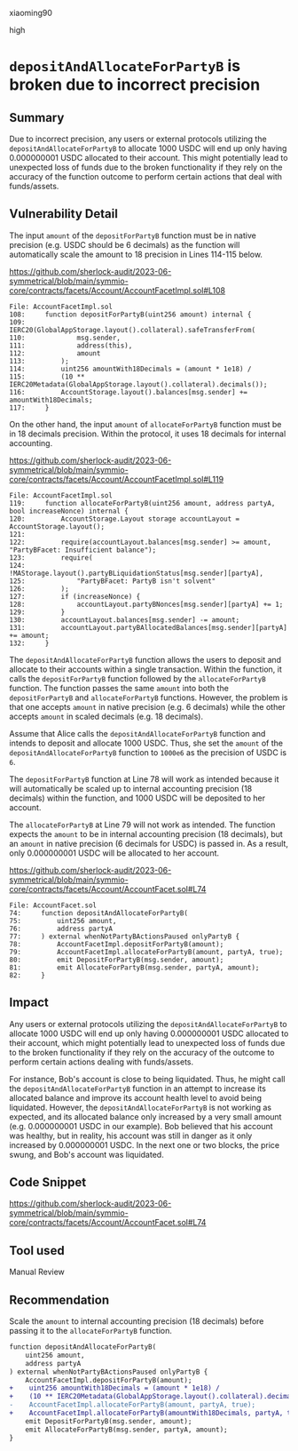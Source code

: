 xiaoming90

high

# `depositAndAllocateForPartyB` is broken due to incorrect precision

## Summary

Due to incorrect precision, any users or external protocols utilizing the `depositAndAllocateForPartyB` to allocate 1000 USDC will end up only having 0.000000001 USDC allocated to their account. This might potentially lead to unexpected loss of funds due to the broken functionality if they rely on the accuracy of the function outcome to perform certain actions that deal with funds/assets.

## Vulnerability Detail

The input `amount` of the `depositForPartyB` function must be in native precision (e.g. USDC should be 6 decimals) as the function will automatically scale the amount to 18 precision in Lines 114-115 below.

https://github.com/sherlock-audit/2023-06-symmetrical/blob/main/symmio-core/contracts/facets/Account/AccountFacetImpl.sol#L108

```solidity
File: AccountFacetImpl.sol
108:     function depositForPartyB(uint256 amount) internal {
109:         IERC20(GlobalAppStorage.layout().collateral).safeTransferFrom(
110:             msg.sender,
111:             address(this),
112:             amount
113:         );
114:         uint256 amountWith18Decimals = (amount * 1e18) /
115:         (10 ** IERC20Metadata(GlobalAppStorage.layout().collateral).decimals());
116:         AccountStorage.layout().balances[msg.sender] += amountWith18Decimals;
117:     }
```

On the other hand, the input `amount` of `allocateForPartyB` function must be in 18 decimals precision. Within the protocol, it uses 18 decimals for internal accounting.

https://github.com/sherlock-audit/2023-06-symmetrical/blob/main/symmio-core/contracts/facets/Account/AccountFacetImpl.sol#L119

```solidity
File: AccountFacetImpl.sol
119:     function allocateForPartyB(uint256 amount, address partyA, bool increaseNonce) internal {
120:         AccountStorage.Layout storage accountLayout = AccountStorage.layout();
121: 
122:         require(accountLayout.balances[msg.sender] >= amount, "PartyBFacet: Insufficient balance");
123:         require(
124:             !MAStorage.layout().partyBLiquidationStatus[msg.sender][partyA],
125:             "PartyBFacet: PartyB isn't solvent"
126:         );
127:         if (increaseNonce) {
128:             accountLayout.partyBNonces[msg.sender][partyA] += 1;
129:         }
130:         accountLayout.balances[msg.sender] -= amount;
131:         accountLayout.partyBAllocatedBalances[msg.sender][partyA] += amount;
132:     }
```

The `depositAndAllocateForPartyB` function allows the users to deposit and allocate to their accounts within a single transaction. Within the function, it calls the `depositForPartyB` function followed by the `allocateForPartyB` function. The function passes the same `amount` into both the `depositForPartyB` and `allocateForPartyB` functions. However, the problem is that one accepts `amount` in native precision (e.g. 6 decimals) while the other accepts `amount` in scaled decimals (e.g. 18 decimals).

Assume that Alice calls the `depositAndAllocateForPartyB` function and intends to deposit and allocate 1000 USDC. Thus, she set the `amount` of the `depositAndAllocateForPartyB` function to `1000e6` as the precision of USDC is `6`.

The `depositForPartyB` function at Line 78 will work as intended because it will automatically be scaled up to internal accounting precision (18 decimals) within the function, and 1000 USDC will be deposited to her account.

The `allocateForPartyB` at Line 79 will not work as intended. The function expects the `amount` to be in internal accounting precision (18 decimals), but an `amount` in native precision (6 decimals for USDC) is passed in. As a result, only 0.000000001 USDC will be allocated to her account.

https://github.com/sherlock-audit/2023-06-symmetrical/blob/main/symmio-core/contracts/facets/Account/AccountFacet.sol#L74

```solidity
File: AccountFacet.sol
74:     function depositAndAllocateForPartyB(
75:         uint256 amount,
76:         address partyA
77:     ) external whenNotPartyBActionsPaused onlyPartyB {
78:         AccountFacetImpl.depositForPartyB(amount);
79:         AccountFacetImpl.allocateForPartyB(amount, partyA, true);
80:         emit DepositForPartyB(msg.sender, amount);
81:         emit AllocateForPartyB(msg.sender, partyA, amount);
82:     }
```

## Impact

Any users or external protocols utilizing the `depositAndAllocateForPartyB` to allocate 1000 USDC will end up only having 0.000000001 USDC allocated to their account, which might potentially lead to unexpected loss of funds due to the broken functionality if they rely on the accuracy of the outcome to perform certain actions dealing with funds/assets.

For instance, Bob's account is close to being liquidated. Thus, he might call the `depositAndAllocateForPartyB` function in an attempt to increase its allocated balance and improve its account health level to avoid being liquidated. However, the `depositAndAllocateForPartyB` is not working as expected, and its allocated balance only increased by a very small amount (e.g. 0.000000001 USDC in our example). Bob believed that his account was healthy, but in reality, his account was still in danger as it only increased by 0.000000001 USDC. In the next one or two blocks, the price swung, and Bob's account was liquidated.

## Code Snippet

https://github.com/sherlock-audit/2023-06-symmetrical/blob/main/symmio-core/contracts/facets/Account/AccountFacet.sol#L74

## Tool used

Manual Review

## Recommendation

Scale the `amount` to internal accounting precision (18 decimals) before passing it to the `allocateForPartyB` function.

```diff
function depositAndAllocateForPartyB(
    uint256 amount,
    address partyA
) external whenNotPartyBActionsPaused onlyPartyB {
    AccountFacetImpl.depositForPartyB(amount);
+    uint256 amountWith18Decimals = (amount * 1e18) /
+    (10 ** IERC20Metadata(GlobalAppStorage.layout().collateral).decimals());
-    AccountFacetImpl.allocateForPartyB(amount, partyA, true);
+    AccountFacetImpl.allocateForPartyB(amountWith18Decimals, partyA, true);
    emit DepositForPartyB(msg.sender, amount);
    emit AllocateForPartyB(msg.sender, partyA, amount);
}
```